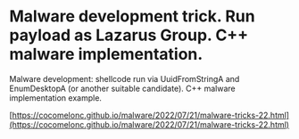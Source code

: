 # Malware development trick. Run payload as Lazarus Group. C++ malware implementation.

Malware development: shellcode run via UuidFromStringA and EnumDesktopA (or another suitable candidate). C++ malware implementation example.    

[https://cocomelonc.github.io/malware/2022/07/21/malware-tricks-22.html](https://cocomelonc.github.io/malware/2022/07/21/malware-tricks-22.html)    
